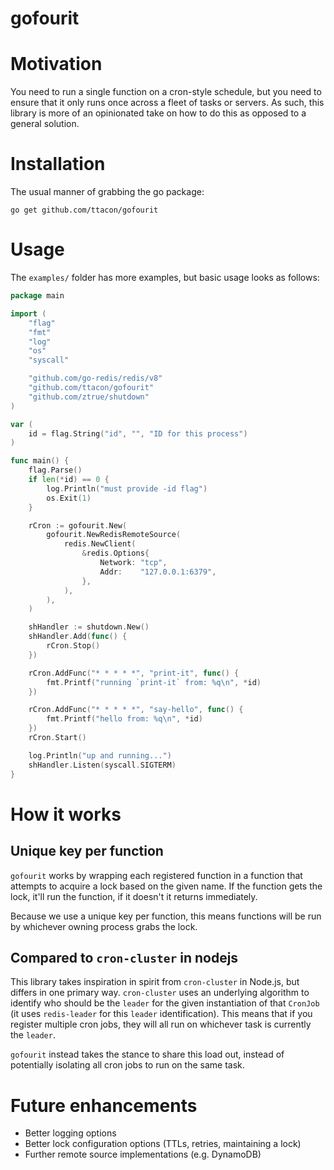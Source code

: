 gofourit
========

# Motivation
You need to run a single function on a cron-style schedule, but you need to
ensure that it only runs once across a fleet of tasks or servers. As such, this
library is more of an opinionated take on how to do this as opposed to a general
solution.

# Installation

The usual manner of grabbing the go package:
```
go get github.com/ttacon/gofourit
```

# Usage

The `examples/` folder has more examples, but basic usage looks as follows:

```go
package main

import (
	"flag"
	"fmt"
	"log"
	"os"
	"syscall"

	"github.com/go-redis/redis/v8"
	"github.com/ttacon/gofourit"
	"github.com/ztrue/shutdown"
)

var (
	id = flag.String("id", "", "ID for this process")
)

func main() {
	flag.Parse()
	if len(*id) == 0 {
		log.Println("must provide -id flag")
		os.Exit(1)
	}

	rCron := gofourit.New(
		gofourit.NewRedisRemoteSource(
			redis.NewClient(
				&redis.Options{
					Network: "tcp",
					Addr:    "127.0.0.1:6379",
				},
			),
		),
	)

	shHandler := shutdown.New()
	shHandler.Add(func() {
		rCron.Stop()
	})

	rCron.AddFunc("* * * * *", "print-it", func() {
		fmt.Printf("running `print-it` from: %q\n", *id)
	})

	rCron.AddFunc("* * * * *", "say-hello", func() {
		fmt.Printf("hello from: %q\n", *id)
	})
	rCron.Start()

	log.Println("up and running...")
	shHandler.Listen(syscall.SIGTERM)
}
```

# How it works
## Unique key per function
`gofourit` works by wrapping each registered function in a function that
attempts to acquire a lock based on the given name. If the function gets the
lock, it'll run the function, if it doesn't it returns immediately.

Because we use a unique key per function, this means functions will be run by
whichever owning process grabs the lock.

## Compared to `cron-cluster` in nodejs

This library takes inspiration in spirit from `cron-cluster` in Node.js, but
differs in one primary way. `cron-cluster` uses an underlying algorithm to
identify who should be the `leader` for the given instantiation of that
`CronJob` (it uses `redis-leader` for this `leader` identification). This means
that if you register multiple cron jobs, they will all run on whichever task
is currently the `leader`.

`gofourit` instead takes the stance to share this load out, instead of
potentially isolating all cron jobs to run on the same task.

# Future enhancements

 - Better logging options
 - Better lock configuration options (TTLs, retries, maintaining a lock)
 - Further remote source implementations (e.g. DynamoDB)
